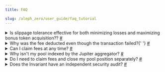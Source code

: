 ```yaml
---
title: FAQ

slug: /aleph_zero/user_guide/faq_tutorial
---
```


<!-- <details id='1' class='question'>
  <summary>
    What if during swap I got wrapped SOL instead of the chosen token?
    <a href='/docs/eclipse/user_guide/faq_tutorial#1'>#</a>
  </summary>
  <p>
    Invariant operates on the Solana blockchain, where SOL is a specific token used to handle
    transaction fees. During swapping, only the wrapped Solana token is utilized. Therefore, when
    exchanging, such as from SOL to USDC, two transactions occur under the hood:
    <ul>
      <li>SOL to wrapped SOL</li>
      <li>Wrapped SOL to USDC</li>
    </ul>
    If you receive wrapped SOL instead of your intended token, it indicates that the first
    transaction succeeded but the second did not. To swap Solana again, you must first unwrap it.
  </p>
</details> -->

<details id='2'>
  <summary>
    Is slippage tolerance effective for both minimizing losses and maximizing bonus token
    acquisition?? <a href='/docs/eclipse/user_guide/faq_tutorial#2'>#</a>
  </summary>
  <p>
    No, slippage tolerance only safeguards you from excessive costs. If the slippage benefits you,
    the transaction will proceed without interruption and you can get more tokens then expected.
  </p>
</details>

<details id='3'>
  <summary>
    Why was the fee deducted even though the transaction failed?{' '}
    <a href='/docs/eclipse/user_guide/faq_tutorial#3'>#</a>
  </summary>
  <p>
    The fee is deducted upon initiating a transaction on Invariant, irrespective of its success or
    failure. This fee covers processing the transaction. Even if the transaction fails, these costs
    are incurred and not refunded to the user, but are smaller then in case of success.
  </p>
</details>

<details id='4'>
  <summary>
    Can I claim fees at any time? <a href='/docs/eclipse/user_guide/faq_tutorial#4'>#</a>
  </summary>
  <p>
    Yes, you can claim fees from the liquidity pool whenever you desire. However, note that each fee
    claim is a separate transaction incurring a small fee. Therefore, it's advisable to claim fees
    only when necessary.
  </p>
</details>

<details id='5'>
  <summary>
    Why isn't my pool indexed by the Jupiter aggregator? <a href='/docs/eclipse/user_guide/faq_tutorial#5'>#</a>
  </summary>
  <p>
    If your pool isn't indexed yet, ensuring the following will enable its indexing:
    <ul>
      <li>
        Ensure your token exists on-chain with metadata following the Metaplex Token Metadata.
      </li>
      <li>Maintain at least $250 liquidity on both buy and sell sides.</li>
      <li>Limit buy and sell price impact to 30% to prevent single-sided liquidity markets.</li>
    </ul>
    Once these criteria are met, Jupiter automatically lists your token within minutes (usually up
    to ~30 min).
  </p>
</details>

<details id='6'>
  <summary>
    Do I need to claim fees and close my pool position separately?
    <a href='/docs/eclipse/user_guide/faq_tutorial#6'>#</a>
  </summary>
  <p>
    No, you can simply close your position, and the fees will be automatically claimed to your
    wallet.
  </p>
</details>

<details id='7'>
  <summary>
    Does the Invariant have an independent security audit?
    <a href='/docs/eclipse/user_guide/faq_tutorial#6'>#</a>
  </summary>
  <p>
    Yes, the Invariant project underwent a security audit by the Soteria team. The audit focused on the Invariant Protocol v0.1.0 Eclipse smart contract program. Audit is available here: <b><a href='https://invariant.app/audit.pdf'>Invariant Protocol Audit.</a></b>
  </p>
</details>

